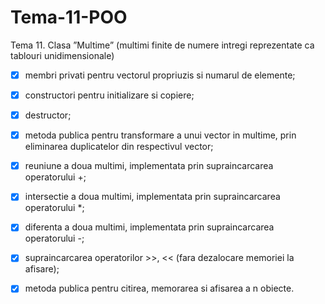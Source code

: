# Tema-11-POO
Tema 11. Clasa ”Multime” (multimi finite de numere intregi reprezentate ca tablouri unidimensionale)

- [x] membri privati pentru vectorul propriuzis si numarul de elemente;

- [x] constructori pentru initializare si copiere;

- [x] destructor;

- [x] metoda publica pentru transformare a unui vector in multime, prin eliminarea duplicatelor din respectivul vector;

- [x] reuniune a doua multimi, implementata prin supraincarcarea operatorului +;

- [x] intersectie a doua multimi, implementata prin supraincarcarea operatorului *;

- [x] diferenta a doua multimi, implementata prin supraincarcarea operatorului -;

- [x] supraincarcarea operatorilor >>, << (fara dezalocare memoriei la afisare);

- [x] metoda publica pentru citirea, memorarea si afisarea a n obiecte.
